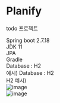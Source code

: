 # Planify
todo 프로젝트

Spring boot 2.7.18
<br>
JDK 11
<br>
JPA
<br>
Gradle
<br>
Database : H2 
<br>예시)
Database : H2
<br>H2 예시)
<br>![image](https://github.com/user-attachments/assets/fd8ab86f-12b5-44ff-9ec7-84aeb1c6b946)
<br>![image](https://github.com/user-attachments/assets/4d039294-dc0c-4fcc-a5e5-a4bcf19443bc)
